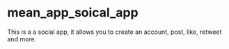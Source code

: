 # mean_app_soical_app
This is a a social app, it allows you to create an account, post, like, retweet and more.
